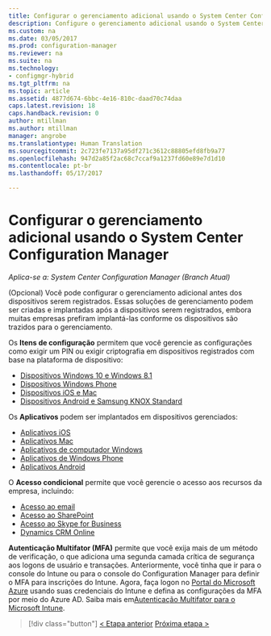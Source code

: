 ```yaml
---
title: Configurar o gerenciamento adicional usando o System Center Configuration Manager | Microsoft Docs
description: Configure o gerenciamento adicional usando o System Center Configuration Manager.
ms.custom: na
ms.date: 03/05/2017
ms.prod: configuration-manager
ms.reviewer: na
ms.suite: na
ms.technology:
- configmgr-hybrid
ms.tgt_pltfrm: na
ms.topic: article
ms.assetid: 4877d674-6bbc-4e16-810c-daad70c74daa
caps.latest.revision: 18
caps.handback.revision: 0
author: mtillman
ms.author: mtillman
manager: angrobe
ms.translationtype: Human Translation
ms.sourcegitcommit: 2c723fe7137a95df271c3612c88805efd8fb9a77
ms.openlocfilehash: 947d2a85f2ac68c7ccaf9a1237fd60e89e7d1d10
ms.contentlocale: pt-br
ms.lasthandoff: 05/17/2017

---
```

# <a name="set-up-additional-management-with-system-center-configuration-manager"></a>Configurar o gerenciamento adicional usando o System Center Configuration Manager

*Aplica-se a: System Center Configuration Manager (Branch Atual)*

(Opcional) Você pode configurar o gerenciamento adicional antes dos dispositivos serem registrados. Essas soluções de gerenciamento podem ser criadas e implantadas após a dispositivos serem registrados, embora muitas empresas prefiram implantá-las conforme os dispositivos são trazidos para o gerenciamento.

Os **Itens de configuração** permitem que você gerencie as configurações como exigir um PIN ou exigir criptografia em dispositivos registrados com base na plataforma de dispositivo:
- [Dispositivos Windows 10 e Windows 8.1](create-configuration-items-for-windows-8.1-and-windows-10-devices-managed-without-the-client.md)
- [Dispositivos Windows Phone](create-configuration-items-for-windows-phone-devices-managed-without-the-client.md)
- [Dispositivos iOS e Mac](create-configuration-items-for-ios-and-mac-os-x-devices-managed-without-the-client.md)
- [Dispositivos Android e Samsung KNOX Standard](create-configuration-items-for-android-and-samsung-knox-devices-managed-without-the-client.md)

Os **Aplicativos** podem ser implantados em dispositivos gerenciados:
- [Aplicativos iOS](creating-ios-applications.md)
- [Aplicativos Mac](../../apps/get-started/creating-mac-computer-applications.md)
- [Aplicativos de computador Windows](../../apps/get-started/creating-windows-applications.md)
- [Aplicativos de Windows Phone](creating-windows-phone-applications.md)
- [Aplicativos Android](creating-android-applications.md)

O **Acesso condicional** permite que você gerencie o acesso aos recursos da empresa, incluindo:  
- [Acesso ao email](manage-email-access.md)
- [Acesso ao SharePoint](manage-sharepoint-online-access.md)
- [Acesso ao Skype for Business](manage-skype-for-business-online-access.md)
- [Dynamics CRM Online](manage-dynamics-crm-online-access.md)

**Autenticação Multifator (MFA)** permite que você exija mais de um método de verificação, o que adiciona uma segunda camada crítica de segurança aos logons de usuário e transações.
Anteriormente, você tinha que ir para o console do Intune ou para o console do Configuration Manager para definir o MFA para inscrições do Intune. Agora, faça logon no [Portal do Microsoft Azure](https://manage.windowsazure.com) usando suas credenciais do Intune e defina as configurações da MFA por meio do Azure AD. Saiba mais em[Autenticação Multifator para o Microsoft Intune](https://aka.ms/mfa_ad).

> [!div class="button"]
[< Etapa anterior](enable-platform-enrollment.md)  [Próxima etapa >](verify-mdm-configuration.md)

